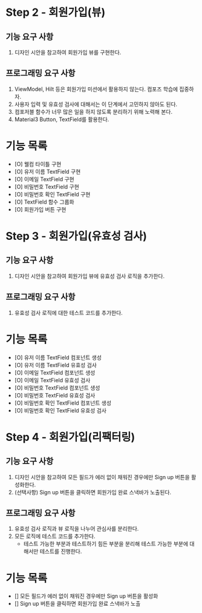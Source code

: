 # Step 2 - 회원가입(뷰)

## 기능 요구 사항

1. 디자인 시안을 참고하여 회원가입 뷰를 구현한다.

## 프로그래밍 요구 사항
1. ViewModel, Hilt 등은 회원가입 미션에서 활용하지 않는다. 컴포즈 학습에 집중하자.
2. 사용자 입력 및 유효성 검사에 대해서는 이 단계에서 고민하지 않아도 된다.
3. 컴포저블 함수가 너무 많은 일을 하지 않도록 분리하기 위해 노력해 본다.
4. Material3 Button, TextField를 활용한다.

# 기능 목록
- [O] 웰컴 타이틀 구현
- [O] 유저 이름 TextField 구현
- [O] 이메일 TextField 구현
- [O] 비밀번호 TextField 구현
- [O] 비밀번호 확인 TextField 구현
- [O] TextField 함수 그룹화
- [O] 회원가입 버튼 구현

# Step 3 - 회원가입(유효성 검사)

## 기능 요구 사항

1. 디자인 시안을 참고하여 회원가입 뷰에 유효성 검사 로직을 추가한다.

## 프로그래밍 요구 사항
1. 유효성 검사 로직에 대한 테스트 코드를 추가한다.

# 기능 목록
- [O] 유저 이름 TextField 컴포넌트 생성
- [O] 유저 이름 TextField 유효성 검사
- [O] 이메일 TextField 컴포넌트 생성
- [O] 이메일 TextField 유효성 검사
- [O] 비밀번호 TextField 컴포넌트 생성
- [O] 비밀번호 TextField 유효성 검사
- [O] 비밀번호 확인 TextField 컴포넌트 생성
- [O] 비밀번호 확인 TextField 유효성 검사

# Step 4 - 회원가입(리팩터링)

## 기능 요구 사항
1. 디자인 시안을 참고하여 모든 필드가 에러 없이 채워진 경우에만 Sign up 버튼을 활성화한다.
2. (선택사항) Sign up 버튼을 클릭하면 회원가입 완료 스낵바가 노출된다.

## 프로그래밍 요구 사항
1. 유효성 검사 로직과 뷰 로직을 나누어 관심사를 분리한다.
2. 모든 로직에 테스트 코드를 추가한다.
   - 테스트 가능한 부분과 테스트하기 힘든 부분을 분리해 테스트 가능한 부분에 대해서만 테스트를 진행한다.


# 기능 목록
- [] 모든 필드가 에러 없이 채워진 경우에만 Sign up 버튼을 활성화
- [] Sign up 버튼을 클릭하면 회원가입 완료 스낵바가 노출

